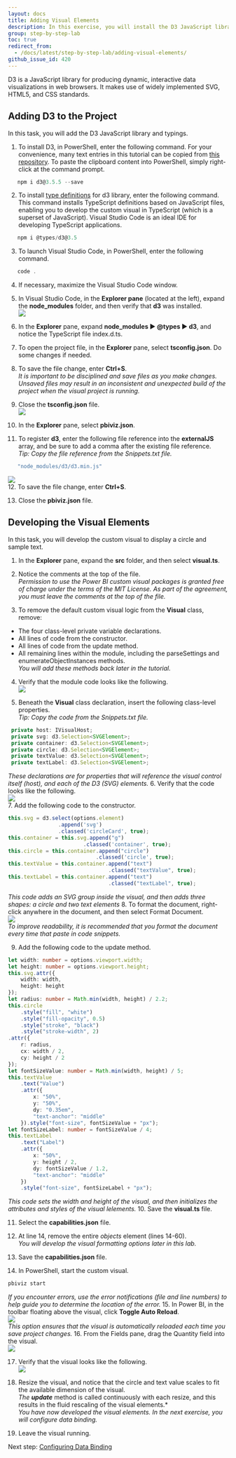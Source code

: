 ```yaml
---
layout: docs
title: Adding Visual Elements
description: In this exercise, you will install the D3 JavaScript library and typings, configure file dependencies, and then develop the custom visual to display a circle and text.
group: step-by-step-lab
toc: true
redirect_from:
  - /docs/latest/step-by-step-lab/adding-visual-elements/
github_issue_id: 420
---
```


D3 is a JavaScript library for producing dynamic, interactive data visualizations in web browsers. It makes use of widely implemented SVG, HTML5, and CSS standards.

## Adding D3 to the Project
In this task, you will add the D3 JavaScript library and typings.

1. To install D3, in PowerShell, enter the following command.
For your convenience, many text entries in this tutorial can be copied from [this repository](https://github.com/Microsoft/PowerBI-visuals-circlecard).
To paste the clipboard content into PowerShell, simply right-click at the command prompt.
```typescript
   npm i d3@3.5.5 --save
```
2. To install [type definitions](https://www.typescriptlang.org/docs/handbook/declaration-files/introduction.html) for d3 library, enter the following command.
This command installs TypeScript definitions based on JavaScript files, enabling you to develop the custom visual in TypeScript (which is a superset of JavaScript). Visual Studio Code is an ideal IDE for developing TypeScript applications.
```typescript
   npm i @types/d3@3.5
```
3. To launch Visual Studio Code, in PowerShell, enter the following command.
```typescript
   code .
```
4. If necessary, maximize the Visual Studio Code window.

5. In Visual Studio Code, in the **Explorer pane** (located at the left), expand the **node_modules** folder, and then verify that **d3** was installed.  
![](../images/explorer-pane.png)

6. In the **Explorer** pane, expand **node_modules ► @types ► d3**, and notice the TypeScript file index.d.ts.

7. To open the project file, in the **Explorer** pane, select **tsconfig.json**. Do some changes if needed.

8. To save the file change, enter **Ctrl+S**.  
*It is important to be disciplined and save files as you make changes. Unsaved files may result in
an inconsistent and unexpected build of the project when the visual project is running.*

9. Close the **tsconfig.json** file.  
![](../images/close-tsconfig.png)

10. In the **Explorer** pane, select **pbiviz.json**.

11. To register **d3**, enter the following file reference into the **externalJS** array, and be sure to add a
comma after the existing file reference.  
*Tip: Copy the file reference from the Snippets.txt file.*
```typescript
   "node_modules/d3/d3.min.js"
```
![](../images/external-js.png)  
12. To save the file change, enter **Ctrl+S**.

13. Close the **pbiviz.json** file.

## Developing the Visual Elements
In this task, you will develop the custom visual to display a circle and sample text.

1. In the **Explorer** pane, expand the **src** folder, and then select **visual.ts**.

2. Notice the comments at the top of the file.  
*Permission to use the Power BI custom visual packages is granted free of charge under the terms of the MIT License. As part of the agreement, you must leave the comments at the top of the file.*

3. To remove the default custom visual logic from the **Visual** class, remove:
* The four class-level private variable declarations.
* All lines of code from the constructor.
* All lines of code from the update method.
* All remaining lines within the module, including the parseSettings and enumerateObjectInstances methods.  
*You will add these methods back later in the tutorial.*

4. Verify that the module code looks like the following.  
![](../images/visual-template.png)  

5. Beneath the **Visual** class declaration, insert the following class-level properties.  
*Tip: Copy the code from the Snippets.txt file.*
```typescript
 private host: IVisualHost;
 private svg: d3.Selection<SVGElement>;
 private container: d3.Selection<SVGElement>;
 private circle: d3.Selection<SVGElement>;
 private textValue: d3.Selection<SVGElement>;
 private textLabel: d3.Selection<SVGElement>;
```
*These declarations are for properties that will reference the visual control itself (host), and each of the D3 (SVG) elements.*
6. Verify that the code looks like the following.  
![](../images/visual-class-declaration.png)  
7. Add the following code to the constructor.  
```typescript
this.svg = d3.select(options.element)
                .append('svg')
                .classed('circleCard', true);
this.container = this.svg.append("g")
                        .classed('container', true);
this.circle = this.container.append("circle")
                            .classed('circle', true);
this.textValue = this.container.append("text")
                                .classed("textValue", true);
this.textLabel = this.container.append("text")
                                .classed("textLabel", true);
```
*This code adds an SVG group inside the visual, and then adds three shapes: a circle and two text elements*
8. To format the document, right-click anywhere in the document, and then select Format Document.  
![](../images/format-document.png)  
*To improve readability, it is recommended that you format the document every time that paste in code snippets.*

9. Add the following code to the update method.  
```typescript
let width: number = options.viewport.width;
let height: number = options.viewport.height;
this.svg.attr({
    width: width,
    height: height
});
let radius: number = Math.min(width, height) / 2.2;
this.circle
    .style("fill", "white")
    .style("fill-opacity", 0.5)
    .style("stroke", "black")
    .style("stroke-width", 2)
.attr({
    r: radius,
    cx: width / 2,
    cy: height / 2
});
let fontSizeValue: number = Math.min(width, height) / 5;
this.textValue
    .text("Value")
    .attr({
        x: "50%",
        y: "50%",
        dy: "0.35em",
        "text-anchor": "middle"
    }).style("font-size", fontSizeValue + "px");
let fontSizeLabel: number = fontSizeValue / 4;
this.textLabel
    .text("Label")
    .attr({
        x: "50%",
        y: height / 2,
        dy: fontSizeValue / 1.2,
        "text-anchor": "middle"
    })
    .style("font-size", fontSizeLabel + "px");
```
*This code sets the width and height of the visual, and then initializes the attributes and styles of the visual lelements.*
10. Save the **visual.ts** file.

11. Select the **capabilities.json** file.

12. At line 14, remove the entire *objects* element (lines 14-60).  
*You will develop the visual formatting options later in this lab.*
13. Save the **capabilities.json** file.
14. In PowerShell, start the custom visual.
```typescript
pbiviz start
```
*If you encounter errors, use the error notifications (file and line numbers) to help guide you to determine the location of the error.*
15. In Power BI, in the toolbar floating above the visual, click **Toggle Auto Reload**.  
![](../images/toggle-auto-reload.png)  
*This option ensures that the visual is automatically reloaded each time you save project changes.*
16. From the Fields pane, drag the Quantity field into the visual.  
![](../images/quantity-field.png) 

17. Verify that the visual looks like the following.  
![](../images/visual-value.png) 

 18. Resize the visual, and notice that the circle and text value scales to fit the available dimension of the visual.  
*The **update*** method is called continuously with each resize, and this results in the fluid rescaling of the visual elements.*  
*You have now developed the visual elements. In the next exercise, you will configure data binding.*
19. Leave the visual running.

Next step: [Configuring Data Binding](../configuring-data-binding/)